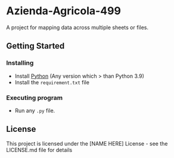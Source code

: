 # Azienda-Agricola-499

A project for mapping data across multiple sheets or files.


## Getting Started

### Installing

* Install [Python](https://www.python.org/downloads/) (Any version which > than Python 3.9)
* Install the `requirement.txt` file

### Executing program

* Run any `.py` file.

## License

This project is licensed under the [NAME HERE] License - see the LICENSE.md file for details